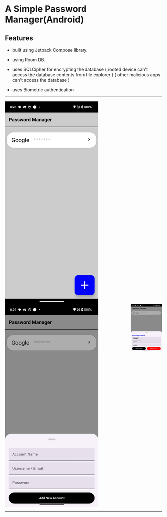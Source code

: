 # A Simple Password Manager(Android)

## Features

* built using Jetpack Compose library.

* using Room DB.

* uses SQLCipher for encrypting the database 
( rooted device can't access the database contents from file explorer )
( other malicious apps can't access the database )

* uses Biometric authentication


<hr>

<img align="left" src = "https://raw.githubusercontent.com/anikkcah/ImageblobsforReadme/master/home_screen.jpg" width="300" height="650">

<img align="center" src = "https://raw.githubusercontent.com/anikkcah/ImageblobsforReadme/master/home_screen_add_new.jpg" width="300" height="650">

<img align="right" src = "https://raw.githubusercontent.com/anikkcah/ImageblobsforReadme/master/home_screen_pass_show.jpg" width="100" height="150">


<hr>
